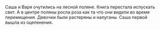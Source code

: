 Саша и Варя очутились на лесной поляне.
Книга перестала испускать свет. 
А в центре поляны росла роза как та что они видели во время перемещения.
Девочки были растеряны и напуганы. 
Саша первой вышла из оцепенения. 
